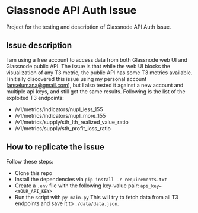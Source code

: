 # Glassnode API Auth Issue
Project for the testing and description of Glassnode API Auth Issue.

## Issue description
I am using a free account to access data from both Glassnode web UI and Glassnode public API.
The issue is that while the web UI blocks the visualization of any T3 metric, the public API has some T3 metrics available.
I initially discovered this issue using my personal account (anselumana@gmail.com), but I also tested it against a new account and multiple api keys, and still got the same results.
Following is the list of the exploited T3 endpoints:
* /v1/metrics/indicators/nupl_less_155
* /v1/metrics/indicators/nupl_more_155
* /v1/metrics/supply/sth_lth_realized_value_ratio
* /v1/metrics/supply/sth_profit_loss_ratio

## How to replicate the issue
Follow these steps:
* Clone this repo
* Install the dependencies via `pip install -r requirements.txt`
* Create a `.env` file with the following key-value pair: `api_key=<YOUR_API_KEY>`
* Run the script with `py main.py`
This will try to fetch data from all T3 endpoints and save it to `./data/data.json`.
